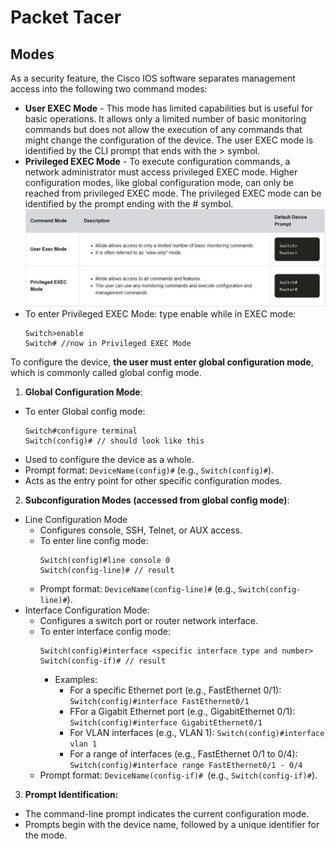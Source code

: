 # Packet Tacer

## Modes
As a security feature, the Cisco IOS software separates management access into the following two command modes:

  - **User EXEC Mode** - This mode has limited capabilities but is useful for basic operations. It allows only a limited number of basic monitoring commands but does not allow the execution of any commands that might change the configuration of the device. The user EXEC mode is identified by the CLI prompt that ends with the > symbol.
  - **Privileged EXEC Mode** - To execute configuration commands, a network administrator must access privileged EXEC mode. Higher configuration modes, like global configuration mode, can only be reached from privileged EXEC mode. The privileged EXEC mode can be identified by the prompt ending with the # symbol.
![image](https://github.com/chrysoprasus/Cyber-Patriot-Windows-Server/blob/main/images/modes.JPG)
  - To enter Privileged EXEC Mode: type enable while in EXEC mode:
    ```
    Switch>enable
    Switch# //now in Privileged EXEC Mode
    ``` 

To configure the device, **the user must enter global configuration mode**, which is commonly called global config mode.
1. **Global Configuration Mode**:
  - To enter Global config mode:
      ```
      Switch#configure terminal
      Switch(config)# // should look like this
      ```
  - Used to configure the device as a whole.
  - Prompt format: `DeviceName(config)#` (e.g., `Switch(config)#`).
  - Acts as the entry point for other specific configuration modes.
2. **Subconfiguration Modes (accessed from global config mode)**:
  - Line Configuration Mode
    - Configures console, SSH, Telnet, or AUX access.
    - To enter line config mode:
        ```
        Switch(config)#line console 0
        Switch(config-line)# // result
        ```
    - Prompt format: `DeviceName(config-line)#` (e.g., `Switch(config-line)#`).
  - Interface Configuration Mode:
    - Configures a switch port or router network interface.
    - To enter interface config mode:
        ```
        Switch(config)#interface <specific interface type and number>
        Switch(config-if)# // result
        ```
        - Examples:
          - For a specific Ethernet port (e.g., FastEthernet 0/1):
            `Switch(config)#interface FastEthernet0/1`
          - FFor a Gigabit Ethernet port (e.g., GigabitEthernet 0/1):
            `Switch(config)#interface GigabitEthernet0/1`
          - For VLAN interfaces (e.g., VLAN 1):
            `Switch(config)#interface vlan 1`
          - For a range of interfaces (e.g., FastEthernet 0/1 to 0/4):
            `Switch(config)#interface range FastEthernet0/1 - 0/4`
    - Prompt format: `DeviceName(config-if)# `(e.g., `Switch(config-if)#`).
3. **Prompt Identification:**
  - The command-line prompt indicates the current configuration mode.
  - Prompts begin with the device name, followed by a unique identifier for the mode.
